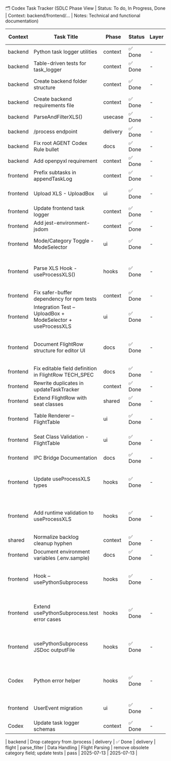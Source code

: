 🗂️ Codex Task Tracker (SDLC Phase View | Status: To do, In Progress, Done | Context: backend/frontend/... | Notes: Technical and functional documentation)

| Context | Task Title | Phase | Status | Layer | Domain | Module | Epic | Feature | Description | Test Status | Created | Updated |
| --- | --- | --- | --- | --- | --- | --- | --- | --- | --- | --- | --- | --- |
| backend | Python task logger utilities | context | ✅ Done | - | - | internal.context | Task logging | Codex Tracker | python port of go utilities | - | 2025-07-10 | 2025-07-11 |
| backend | Table-driven tests for task_logger | context | ✅ Done | - | - | internal.context | Task logging | Codex Tracker | added pytest table-driven tests | - | 2025-07-10 | 2025-07-11 |
| backend | Create backend folder structure | context | ✅ Done | - | - | setup | Setup | Initial Scaffolding | added delivery/usecase/repository directories | - | 2025-07-10 | 2025-07-11 |
| backend | Create backend requirements file | context | ✅ Done | - | - | setup | Setup | Initial Scaffolding | added requirements.txt and docs | - | 2025-07-10 | 2025-07-11 |
| backend | ParseAndFilterXLS() | usecase | ✅ Done | - | - | repository | Data Handling | Flight Parsing | implemented parser in backend/repository/xls_parser.py | - | 2025-07-10 | 2025-07-11 |
| backend | /process endpoint | delivery | ✅ Done | - | - | delivery | Data Handling | Flight Parsing | implemented FastAPI route | - | 2025-07-10 | 2025-07-11 |
| backend | Fix root AGENT Codex Rule bullet | docs | ✅ Done | - | - | documentation | Docs | Governance | completed bullet text and newline | - | 2025-07-11 | 2025-07-11 |
| backend | Add openpyxl requirement | context | ✅ Done | - | - | setup | Setup | Dependencies | added openpyxl dependency and CI install step | - | 2025-07-11 | 2025-07-11 |
| frontend | Prefix subtasks in appendTaskLog | context | ✅ Done | - | - | - | - | - | ts logger with parentTaskName | - | 2025-07-11 | 2025-07-11 |
| frontend | Upload XLS - UploadBox | ui | ✅ Done | - | - | UploadBox.tsx | XLS Upload UX | File Upload UI | initial implementation | - | 2025-07-11 | 2025-07-11 |
| frontend | Update frontend task logger | context | ✅ Done | - | - | - | - | - | switched to codex_task_tracker.md | - | 2025-07-11 | 2025-07-11 |
| frontend | Add jest-environment-jsdom | context | ✅ Done | - | - | - | - | - | added dev dependency | - | 2025-07-11 | 2025-07-11 |
| frontend | Mode/Category Toggle - ModeSelector | ui | ✅ Done | - | - | ModeSelector.tsx | XLS Upload UX | ModeSelector Component | implemented ModeSelector with tests | - | 2025-07-11 | 2025-07-11 |
| frontend | Parse XLS Hook - useProcessXLS() | hooks | ✅ Done | - | - | useProcessXLS.ts | Flight File Ingestion & Filtering | XLS Filtering Logic | implemented useProcessXLS and tests | - | 2025-07-11 | 2025-07-11 |
| frontend | Fix safer-buffer dependency for npm tests | context | ✅ Done | - | - | - | - | - | added safer-buffer dependency | - | 2025-07-11 | 2025-07-11 |
| frontend | Integration Test – UploadBox + ModeSelector + useProcessXLS | ui | ✅ Done | - | - | UploadFlow.integration.test.tsx | XLS Upload UX | Integrated Upload Flow | integration test added | - | 2025-07-11 | 2025-07-11 |
| frontend | Document FlightRow structure for editor UI | docs | ✅ Done | - | - | docs/flightRow.md | Flight File Ingestion & Filtering | Schema Definition | added J/C and Y/C docs | - | 2025-07-11 | 2025-07-11 |
| frontend | Fix editable field definition in FlightRow TECH_SPEC | docs | ✅ Done | - | - | - | - | - | clarify editable j/y fields | - | 2025-07-11 | 2025-07-11 |
| frontend | Rewrite duplicates in updateTaskTracker | context | ✅ Done | - | - | - | - | - | rewrite duplicate rows and add tests | - | 2025-07-11 | 2025-07-11 |
| frontend | Extend FlightRow with seat classes | shared | ✅ Done | - | - | - | - | - | add j_class and y_class fields; update tests | - | 2025-07-12 | 2025-07-12 |
| frontend | Table Renderer – FlightTable | ui | ✅ Done | - | - | FlightTable.tsx | XLS Upload UX | Table UI | implement table component | - | 2025-07-12 | 2025-07-12 |
| frontend | Seat Class Validation - FlightTable | ui | ✅ Done | - | - | FlightTable.tsx | XLS Upload UX | Data Validation | j/y class validation 0-99 with error state | - | 2025-07-12 | 2025-07-12 |
| frontend | IPC Bridge Documentation | docs | ✅ Done | - | - | - | - | - | PRD + TECH_SPEC for Python subprocess bridge | - | 2025-07-12 | 2025-07-12 |
| frontend | Update useProcessXLS types | hooks | ✅ Done | - | - | useProcessXLS.ts | Flight File Ingestion & Filtering | Type Definitions | update hook to use Mode and Category types | - | 2025-07-12 | 2025-07-12 |
| frontend | Add runtime validation to useProcessXLS | hooks | ✅ Done | - | - | useProcessXLS.ts | Flight File Ingestion & Filtering | Runtime Safety | runtime checks for Mode/Category enums | - | 2025-07-12 | 2025-07-12 |
| shared | Normalize backlog cleanup hyphen | context | ✅ Done | - | - | - | - | - | handle hyphen names in cleanup | - | 2025-07-12 | 2025-07-12 |
| frontend | Document environment variables (.env.sample) | docs | ✅ Done | - | - | - | - | - | added env sample and README steps | - | 2025-07-12 | 2025-07-12 |
| frontend | Hook – usePythonSubprocess | hooks | ✅ Done | - | - | usePythonSubprocess.ts | Flight File Ingestion & Filtering | IPC Integration | spawn Python subprocess with typed args | - | 2025-07-12 | 2025-07-12 |
| frontend | Extend usePythonSubprocess.test error cases | hooks | ✅ Done | - | - | usePythonSubprocess.test.ts | Flight File Ingestion & Filtering | IPC Error Handling | add error and signal rejection tests | - | 2025-07-12 | 2025-07-12 |
| frontend | usePythonSubprocess JSDoc outputFile | hooks | ✅ Done | - | - | usePythonSubprocess.ts | Flight File Ingestion & Filtering | IPC Developer Experience | document JSON FlightRow array requirement | - | 2025-07-12 | 2025-07-12 |
| Codex | Python error helper | hooks | ✅ Done | - | - | buildPythonErrorMessage.ts | Flight File Ingestion & Filtering | IPC Error Handling | improve subprocess error messages | - | 2025-07-12 | 2025-07-12 |
| frontend | UserEvent migration | ui | ✅ Done | - | - | UploadBox.test.tsx, ModeSelector.test.tsx | XLS Upload UX | UI Testing Consistency | replace fireEvent with userEvent | - | 2025-07-12 | 2025-07-12 |
| Codex | Update task logger schemas | context | ✅ Done | - | - | internal.context & utils | Task logging | Codex Tracker | update python/typescript loggers for 13 fields | - | 2025-07-13 | 2025-07-13 |

| backend | Drop category from /process | delivery | ✅ Done | delivery | flight | parse_filter | Data Handling | Flight Parsing | remove obsolete category field; update tests | pass | 2025-07-13 | 2025-07-13 |
